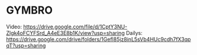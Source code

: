 # GYMBRO
Video:
https://drive.google.com/file/d/1CptY3NU-Zlgk4oFCYFSrd_A4eE3E8b1K/view?usp=sharing
Dailys:
https://drive.google.com/drive/folders/1Gefl85jz8inL5sVb4HUc9cdh7fX3qpqT?usp=sharing
